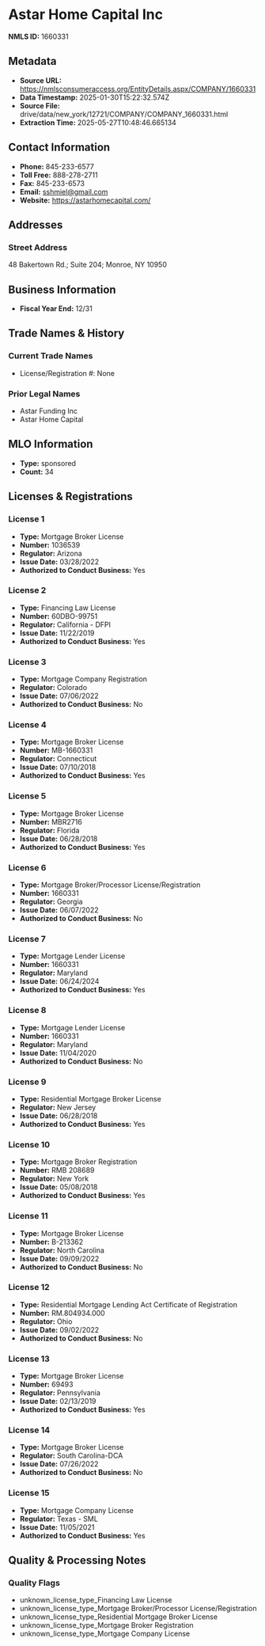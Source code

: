 # Astar Home Capital Inc

**NMLS ID:** 1660331

## Metadata
- **Source URL:** https://nmlsconsumeraccess.org/EntityDetails.aspx/COMPANY/1660331
- **Data Timestamp:** 2025-01-30T15:22:32.574Z
- **Source File:** drive/data/new_york/12721/COMPANY/COMPANY_1660331.html
- **Extraction Time:** 2025-05-27T10:48:46.665134

## Contact Information
- **Phone:** 845-233-6577
- **Toll Free:** 888-278-2711
- **Fax:** 845-233-6573
- **Email:** sshmiel@gmail.com
- **Website:** https://astarhomecapital.com/

## Addresses
### Street Address
48 Bakertown Rd.; Suite 204; Monroe, NY 10950

## Business Information
- **Fiscal Year End:** 12/31

## Trade Names & History
### Current Trade Names
- License/Registration #: None

### Prior Legal Names
- Astar Funding Inc
- Astar Home Capital

## MLO Information
- **Type:** sponsored
- **Count:** 34

## Licenses & Registrations

### License 1
- **Type:** Mortgage Broker License
- **Number:** 1036539
- **Regulator:** Arizona
- **Issue Date:** 03/28/2022
- **Authorized to Conduct Business:** Yes

### License 2
- **Type:** Financing Law License
- **Number:** 60DBO-99751
- **Regulator:** California - DFPI
- **Issue Date:** 11/22/2019
- **Authorized to Conduct Business:** Yes

### License 3
- **Type:** Mortgage Company Registration
- **Regulator:** Colorado
- **Issue Date:** 07/06/2022
- **Authorized to Conduct Business:** No

### License 4
- **Type:** Mortgage Broker License
- **Number:** MB-1660331
- **Regulator:** Connecticut
- **Issue Date:** 07/10/2018
- **Authorized to Conduct Business:** Yes

### License 5
- **Type:** Mortgage Broker License
- **Number:** MBR2716
- **Regulator:** Florida
- **Issue Date:** 06/28/2018
- **Authorized to Conduct Business:** Yes

### License 6
- **Type:** Mortgage Broker/Processor License/Registration
- **Number:** 1660331
- **Regulator:** Georgia
- **Issue Date:** 06/07/2022
- **Authorized to Conduct Business:** No

### License 7
- **Type:** Mortgage Lender License
- **Number:** 1660331
- **Regulator:** Maryland
- **Issue Date:** 06/24/2024
- **Authorized to Conduct Business:** Yes

### License 8
- **Type:** Mortgage Lender License
- **Number:** 1660331
- **Regulator:** Maryland
- **Issue Date:** 11/04/2020
- **Authorized to Conduct Business:** No

### License 9
- **Type:** Residential Mortgage Broker License
- **Regulator:** New Jersey
- **Issue Date:** 06/28/2018
- **Authorized to Conduct Business:** Yes

### License 10
- **Type:** Mortgage Broker Registration
- **Number:** RMB 208689
- **Regulator:** New York
- **Issue Date:** 05/08/2018
- **Authorized to Conduct Business:** Yes

### License 11
- **Type:** Mortgage Broker License
- **Number:** B-213362
- **Regulator:** North Carolina
- **Issue Date:** 09/09/2022
- **Authorized to Conduct Business:** No

### License 12
- **Type:** Residential Mortgage Lending Act Certificate of Registration
- **Number:** RM.804934.000
- **Regulator:** Ohio
- **Issue Date:** 09/02/2022
- **Authorized to Conduct Business:** No

### License 13
- **Type:** Mortgage Broker License
- **Number:** 69493
- **Regulator:** Pennsylvania
- **Issue Date:** 02/13/2019
- **Authorized to Conduct Business:** Yes

### License 14
- **Type:** Mortgage Broker License
- **Regulator:** South Carolina-DCA
- **Issue Date:** 07/26/2022
- **Authorized to Conduct Business:** No

### License 15
- **Type:** Mortgage Company License
- **Regulator:** Texas - SML
- **Issue Date:** 11/05/2021
- **Authorized to Conduct Business:** Yes

## Quality & Processing Notes
### Quality Flags
- unknown_license_type_Financing Law License
- unknown_license_type_Mortgage Broker/Processor License/Registration
- unknown_license_type_Residential Mortgage Broker License
- unknown_license_type_Mortgage Broker Registration
- unknown_license_type_Mortgage Company License
